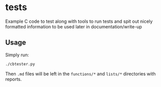 tests
=====

Example C code to test along with tools to run tests and spit out nicely formatted information to be used later in documentation/write-up 

## Usage

Simply run:

```bash
./cbtester.py
```

Then `.md` files will be left in the `functions/*` and `lists/*` directories with reports.
